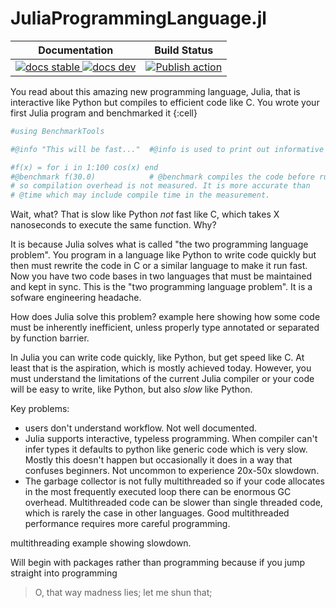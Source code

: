 # JuliaProgrammingLanguage.jl


<table>
<thead>
  <tr>
    <th>Documentation</th>
    <th>Build Status</th>
  </tr>
</thead>
<tbody>
  <tr>
    <td>
      <a href="https://rambunctiousapple.github.io/JuliaProgrammingLanguage.jl/stable/">
        <img src="https://img.shields.io/badge/docs-stable-blue.svg" alt="docs stable">
      </a>
      <a href="https://rambunctiousapple.github.io/JuliaProgrammingLanguage.jl/dev/">
        <img src="https://img.shields.io/badge/docs-dev-blue.svg" alt="docs dev">
      </a>
    </td>
    <td>
      <a href="https://github.com/rambunctiousapple/JuliaProgrammingLanguage.jl/actions/workflows/CI.yml">
        <img src="https://img.shields.io/badge/build-passing-brightgreen" alt="Publish action">
      </a>
    </td>
  </tr>
</tbody>
</table>

You read about this amazing new programming language, Julia, that is interactive like Python but compiles to efficient code like C. You wrote your first Julia program and benchmarked it
{:cell}
```julia
#using BenchmarkTools

#@info "This will be fast..."  #@info is used to print out informative messages to the user, frequently used for progress updates.

#f(x) = for i in 1:100 cos(x) end
#@benchmark f(30.0)            # @benchmark compiles the code before running it 
# so compilation overhead is not measured. It is more accurate than 
# @time which may include compile time in the measurement. 
```
Wait, what? That is slow like Python *not* fast like C, which takes X nanoseconds to execute the same function. Why?

It is because Julia solves what is called "the two programming language problem". You program in a language like Python to write code quickly but then must rewrite the code in C or a similar language to make it run fast. Now you have two code bases in two languages that must be maintained and kept in sync. This is the "two programming language problem". It is a sofware engineering headache.

How does Julia solve this problem? example here showing how some code must be inherently inefficient, unless properly type annotated or separated by function barrier.

In Julia you can write code quickly, like Python, but get speed like C. At least that is the aspiration, which is mostly achieved today. However, you must understand the limitations of the current Julia compiler or your code will be easy to write, like Python, but also *slow* like Python.

Key problems:
* users don't understand workflow. Not well documented.
* Julia supports interactive, typeless programming. When compiler can't infer types it defaults to python like generic code which is very slow. Mostly this doesn't happen but occasionally it does in a way that confuses beginners. Not uncommon to experience 20x-50x slowdown.
* The garbage collector is not fully multithreaded so if your code allocates in the most frequently executed loop there can be enormous GC overhead. Multithreaded code can be slower than single threaded code, which is rarely the case in other languages. Good multithreaded performance requires more careful programming.

multithreading example showing slowdown.

Will begin with packages rather than programming because if you jump straight into programming 
>O, that way madness lies; let me shun that;